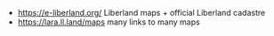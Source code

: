 
* https://e-liberland.org/ Liberland maps + official Liberland cadastre
* https://lara.ll.land/maps many links to many maps
<br>

